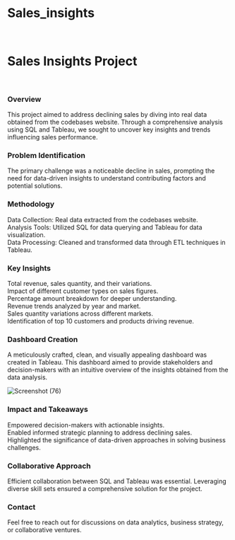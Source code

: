 # Sales_insights
<br>
<h1>Sales Insights Project</h1><br>

<h3>Overview</h3>
This project aimed to address declining sales by diving into real data obtained from the codebases website. Through a comprehensive analysis using SQL and Tableau, we sought to uncover key insights and trends influencing sales performance.<br>

<h3>Problem Identification</h3>
The primary challenge was a noticeable decline in sales, prompting the need for data-driven insights to understand contributing factors and potential solutions.<br>

<h3>Methodology</h3>
Data Collection: Real data extracted from the codebases website.<br>
Analysis Tools: Utilized SQL for data querying and Tableau for data visualization.<br>
Data Processing: Cleaned and transformed data through ETL techniques in Tableau.<br>
<h3>Key Insights</h3>
Total revenue, sales quantity, and their variations.<br>
Impact of different customer types on sales figures.<br>
Percentage amount breakdown for deeper understanding.<br>
Revenue trends analyzed by year and market.<br>
Sales quantity variations across different markets.<br>
Identification of top 10 customers and products driving revenue.<br>
<h3>Dashboard Creation</h3>
A meticulously crafted, clean, and visually appealing dashboard was created in Tableau. This dashboard aimed to provide stakeholders and decision-makers with an intuitive overview of the insights obtained from the data analysis.<br>

![Screenshot (76)](https://github.com/PoshankBramhe/Sales_insights/assets/154652656/37e3576d-1cb5-48b6-9158-b724336096d4)


<h3>Impact and Takeaways</h3>
Empowered decision-makers with actionable insights.<br>
Enabled informed strategic planning to address declining sales.<br>
Highlighted the significance of data-driven approaches in solving business challenges.<br>
<h3>Collaborative Approach</h3>
Efficient collaboration between SQL and Tableau was essential. Leveraging diverse skill sets ensured a comprehensive solution for the project.<br>

<h3>Contact</h3>
Feel free to reach out for discussions on data analytics, business strategy, or collaborative ventures.
